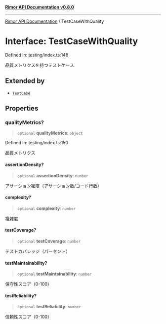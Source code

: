 [**Rimor API Documentation v0.8.0**](../README.md)

***

[Rimor API Documentation](../globals.md) / TestCaseWithQuality

# Interface: TestCaseWithQuality

Defined in: testing/index.ts:148

品質メトリクスを持つテストケース

## Extended by

- [`TestCase`](TestCase.md)

## Properties

### qualityMetrics?

> `optional` **qualityMetrics**: `object`

Defined in: testing/index.ts:150

品質メトリクス

#### assertionDensity?

> `optional` **assertionDensity**: `number`

アサーション密度（アサーション数/コード行数）

#### complexity?

> `optional` **complexity**: `number`

複雑度

#### testCoverage?

> `optional` **testCoverage**: `number`

テストカバレッジ（パーセント）

#### testMaintainability?

> `optional` **testMaintainability**: `number`

保守性スコア（0-100）

#### testReliability?

> `optional` **testReliability**: `number`

信頼性スコア（0-100）
